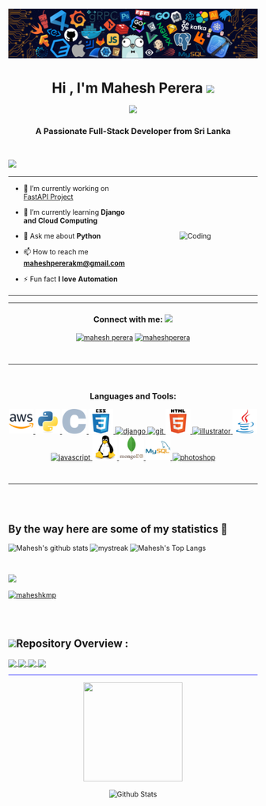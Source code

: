 
![Github Banner](https://github.com/Jaydeep-Yadav/Jaydeep-Yadav/blob/main/banner.png)

<h1 align="center"><b>Hi , I'm Mahesh Perera </b><img src="https://media.giphy.com/media/hvRJCLFzcasrR4ia7z/giphy.gif" width="35"></h1>


<p align="center">
<a href="https://github.com/DenverCoder1/readme-typing-svg"><img src="https://readme-typing-svg.herokuapp.com?font=Time+New+Roman&color=cyan&size=25&center=true&vCenter=true&width=600&height=100&lines=Welcome+To+My+Profile..&hearts;++;Self-taught+Full-Stack+Developer,;Computer+Science+Student,;Team+Player,;Active+Learner,;Love+to+learn+new+stuffs..<3"></a>
</p>


<h3 align="center">A Passionate Full-Stack Developer from Sri Lanka</h3> <br>

<a href="https://www.youtube.com/watch?v=dQw4w9WgXcQ"><img src="https://user-images.githubusercontent.com/73097560/115834477-dbab4500-a447-11eb-908a-139a6edaec5c.gif"></a>




<table align="center">
<tr border="none">
<td width="50%" align="left">
  
- 🔭 I’m currently working on [FastAPI Project](https://github.com/maheshkmp/chemistry-partner-fastapi)

- 🌱 I’m currently learning **Django and Cloud Computing**

- 💬 Ask me about **Python**

- 📫 How to reach me **maheshpererakm@gmail.com**

- ⚡ Fun fact **I love Automation**

</td>
<td width="50%" align="center">

  <img align="center" alt="Coding" width="450" src="https://repository-images.githubusercontent.com/588181932/e36ec678-7984-4cdd-8e4c-a3932772ff8e">

  
  </td>
</tr>
</table>

---

 <h3 align="center">Connect with me: <img src='https://raw.githubusercontent.com/ShahriarShafin/ShahriarShafin/main/Assets/handshake.gif' width="100px"></h3>
<p align="center">
<a href="http://www.linkedin.com/in/mahesh-pererakm" target="blank"><img align="center" src="https://user-images.githubusercontent.com/59575502/127343867-952c0121-c592-435d-8085-dc54b6ea6517.png" alt="mahesh perera" height="60" width="60" /></a>
<a href="https://www.leetcode.com/maheshperera" target="blank"><img align="center" src="https://raw.githubusercontent.com/rahuldkjain/github-profile-readme-generator/master/src/images/icons/Social/leet-code.svg" alt="maheshperera" height="50" width="50" /></a>
</p>

<br>

---

<br>

<h3 align="center">Languages and Tools:</h3>
<p align="center"> <a href="https://aws.amazon.com" target="_blank" rel="noreferrer"> <img src="https://raw.githubusercontent.com/devicons/devicon/master/icons/amazonwebservices/amazonwebservices-original-wordmark.svg" alt="aws" width="50" height="50"/> </a>
<a href="https://www.python.org" target="_blank" rel="noreferrer"> <img src="https://raw.githubusercontent.com/devicons/devicon/master/icons/python/python-original.svg" alt="python" width="50" height="50"/> </a>
<a href="https://www.cprogramming.com/" target="_blank" rel="noreferrer"> <img src="https://raw.githubusercontent.com/devicons/devicon/master/icons/c/c-original.svg" alt="c" width="50" height="50"/> </a> 
<a href="https://www.w3schools.com/css/" target="_blank" rel="noreferrer"> <img src="https://raw.githubusercontent.com/devicons/devicon/master/icons/css3/css3-original-wordmark.svg" alt="css3" width="50" height="50"/> </a> 
<a href="https://www.djangoproject.com/" target="_blank" rel="noreferrer"> <img src="https://cdn.worldvectorlogo.com/logos/django.svg" alt="django" width="50" height="50"/> </a> 
<a href="https://git-scm.com/" target="_blank" rel="noreferrer"> <img src="https://www.vectorlogo.zone/logos/git-scm/git-scm-icon.svg" alt="git" width="50" height="50"/> </a> 
<a href="https://www.w3.org/html/" target="_blank" rel="noreferrer"> <img src="https://raw.githubusercontent.com/devicons/devicon/master/icons/html5/html5-original-wordmark.svg" alt="html5" width="50" height="50"/> </a> 
<a href="https://www.adobe.com/in/products/illustrator.html" target="_blank" rel="noreferrer"> <img src="https://github.com/Scar1109/skill-icons/blob/main/icons/Illustrator.svg" alt="illustrator" width="50" height="50"/> </a> 
<a href="https://www.java.com" target="_blank" rel="noreferrer"> <img src="https://raw.githubusercontent.com/devicons/devicon/master/icons/java/java-original.svg" alt="java" width="50" height="50"/> </a> 
<a href="https://developer.mozilla.org/en-US/docs/Web/JavaScript" target="_blank" rel="noreferrer"> <img src="https://github.com/Scar1109/skill-icons/blob/main/icons/JavaScript.svg" alt="javascript" width="50" height="50"/> </a> 
<a href="https://www.linux.org/" target="_blank" rel="noreferrer"> <img src="https://raw.githubusercontent.com/devicons/devicon/master/icons/linux/linux-original.svg" alt="linux" width="50" height="50"/> </a> 
<a href="https://www.mongodb.com/" target="_blank" rel="noreferrer"> <img src="https://raw.githubusercontent.com/devicons/devicon/master/icons/mongodb/mongodb-original-wordmark.svg" alt="mongodb" width="50" height="50"/> </a> 
<a href="https://www.mysql.com/" target="_blank" rel="noreferrer"> <img src="https://raw.githubusercontent.com/devicons/devicon/master/icons/mysql/mysql-original-wordmark.svg" alt="mysql" width="50" height="50"/> </a> 
<a href="https://www.photoshop.com/en" target="_blank" rel="noreferrer"> <img src="https://github.com/Scar1109/skill-icons/blob/main/icons/Photoshop.svg" alt="photoshop" width="50" height="50"/> </a> 
 </p>

 <br>

<!--
 <a target="_blank"><img align="center" height="300" width="300" alt="GIF" src="https://github.com/JayantGoel001/JayantGoel001/blob/master/GIF/github.gif"></a>
-->
---


<br>
<br>


<!--
<h3 align="center">My Statistics:</h3>
<p align="center">
<table align="center">
<tr border="none">
<td width="50%" align="center">

<img src="https://github-readme-stats.vercel.app/api?username=maheshkmp&show_icons=true&title_color=7A7ADB&icon_color=2234AE&text_color=D3D3D3&bg_color=0,000000,130F40&locale=en" alt="GitHub Stats" />
 <br></br>
<img src="https://github-readme-streak-stats.herokuapp.com/?user=maheshkmp&background=000000&stroke=130F40&ring=2234AE&fire=D3D3D3&currStreakNum=D3D3D3&sideNums=D3D3D3&currStreakLabel=D3D3D3&sideLabels=D3D3D3&dates=D3D3D3" alt="GitHub Streak" />
  
   </td>
<td width="50%" align="center">

  <img src="https://github-readme-stats.vercel.app/api/top-langs?username=maheshkmp&show_icons=true&locale=en&layout=compact&theme=tokyonight" width="320"  alt="maheshkmp"/>
  
  </td>
  
</tr>
</table>
-->

## By the way here are some of my statistics 🚀
![Mahesh's github stats](https://github-readme-stats.vercel.app/api?username=maheshkmp&show_icons=true&theme=tokyonight)
<img src="https://github-readme-streak-stats.herokuapp.com/?user=maheshkmp&theme=tokyonight" alt="mystreak"/>
![Mahesh's Top Langs](https://github-readme-stats.vercel.app/api/top-langs/?username=maheshkmp&theme=tokyonight&layout=compact)



<br>

<a href="https://www.youtube.com/watch?v=dQw4w9WgXcQ"><img src="https://user-images.githubusercontent.com/73097560/115834477-dbab4500-a447-11eb-908a-139a6edaec5c.gif"></a>
<br>
<p align="left"> <a href="https://github.com/ryo-ma/github-profile-trophy"><img src="https://github-profile-trophy.vercel.app/?username=maheshkmp" alt="maheshkmp" /></a> </p>

<br>
<br>


## <img src="https://media.giphy.com/media/iY8CRBdQXODJSCERIr/giphy.gif" width="30px">Repository Overview :

<a href="https://github.com/maheshkmp/LMS">
 <img align='center' src="https://github-readme-stats.vercel.app/api/pin/?username=maheshkmp&repo=LMS&theme=dark" />
</a>

<a href="https://github.com/maheshkmp/CRUD_applicaton">
 <img align='center' src="https://github-readme-stats.vercel.app/api/pin/?username=maheshkmp&repo=CRUD_applicaton&theme=dark" />
</a>

<a href="https://github.com/maheshkmp/Vehicle-Application---OOP-Inheritance">
 <img align='center' src="https://github-readme-stats.vercel.app/api/pin/?username=maheshkmp&repo=Vehicle-Application---OOP-Inheritance-&theme=dark" />
</a>

<a href="https://github.com/maheshkmp/Weather-Application">
 <img align='center' src="https://github-readme-stats.vercel.app/api/pin/?username=maheshkmp&repo=Weather-Application&theme=dark" />
</a>


</br>
<hr style="height:2px;#8080ffborder-width:0;border-radius: 5px;color:gray;background-color:#8080ff">



<p align='center'>
<img src="https://media.giphy.com/media/O51MQ3DduOcGW6ofR3/giphy.gif" width="200" height="200" frameBorder="0" class="giphy-embed" allowFullScreen></img></p>

<!--
![image](https://media.giphy.com/media/4TtTVTmBoXp8txRU0C/giphy.gif)
-->

<!--
  <hr/>

<p align="left" >
<img  align="left" alt="ArrowDownward" width="10%" src="https://raw.githubusercontent.com/dev-akshat/archive/main/images/svgs/symbols/arrow_downward.svg"/><h3 align="left">FAVOURITE LANGUAGES</h3>
  <img align="right" alt="Angular" width="10%" src="https://raw.githubusercontent.com/dev-akshat/archive/main/images/svgs/frameworks/angular.svg"/>
 <img width="10%" alt="NestJS" align="right" src="https://raw.githubusercontent.com/dev-akshat/archive/main/images/svgs/frameworks/nestjs.svg"/>
  <img width="10%" alt="Flutter" align="right" src="https://raw.githubusercontent.com/dev-akshat/archive/main/images/svgs/frameworks/flutterio.svg"/>
  <br />
  <br />
  <img width="10%" alt="Django" align="right" src="https://raw.githubusercontent.com/dev-akshat/archive/main/images/svgs/frameworks/djangoproject.svg"/>
</p>
<br/>
<br/>
<p  align="right" >
  <img  align="right" alt="ArrowUpward" width="10%" src="https://raw.githubusercontent.com/dev-akshat/archive/main/images/svgs/symbols/arrow_upward.svg"/>
  <br/>
  <br/>
  <h3 align="right">FAVOURITE FRAMEWORKS</h3>
  <img  align="left" alt="TypeScript" width="10%" src="https://raw.githubusercontent.com/dev-akshat/archive/main/images/svgs/languages/typescriptlang.svg"/>
  <img  align="left" alt="JavaScript" width="10%" src="https://raw.githubusercontent.com/dev-akshat/archive/main/images/svgs/languages/javascript.svg"/>
  <img align="left" alt="Dart" width="10%" src="https://raw.githubusercontent.com/dev-akshat/archive/main/images/svgs/languages/dartlang.svg"/>
  <br />
  <br />
  <img  align="left" alt="Python" width="10%" src="https://raw.githubusercontent.com/dev-akshat/archive/main/images/svgs/languages/python.svg"/>
  <br />
  <br />
</p>

<hr/>
-->


<!--
<div align="center">
<h2>Knowledge Base :hammer_and_wrench:</h2>

<h3>Back-end & Front-end</h3>

<a href="https://php.net" target="_blank"><img src="https://img.shields.io/badge/PHP-white.svg?style=for-the-badge&logo=php&logoColor=777BB4" alt="php"/></a>
<a href="https://developer.mozilla.org/en-US/docs/Web/JavaScript" target="_blank"><img src="https://img.shields.io/badge/JavaScript-white.svg?style=for-the-badge&logo=javascript&logoColor=#F7DF1E" alt="javascript"/></a>

<a href="https://laravel.com" target="_blank"><img src="https://img.shields.io/badge/Laravel-white.svg?style=for-the-badge&logo=laravel&logoColor=FF2D20" alt="laravel"/></a>
<a href="https://vuejs.org/" target="_blank"><img src="https://img.shields.io/badge/-Vue.js-white?logo=vuedotjs&style=for-the-badge" alt="vuejs"/></a>
<a href="https://nuxtjs.org/" target="_blank"><img src="https://img.shields.io/badge/-Nuxt.js*-white?logo=nuxtdotjs&logoColor=00DC82&style=for-the-badge" alt="nuxtjs"/></a>
<a href="https://inertiajs.com/" target="_blank"><img src="https://img.shields.io/badge/-Inertia.js*-white?logo=inertiadotjs&logoColor=00DC82&style=for-the-badge" alt="inertiadotjs"/></a>

<a href="https://getbootstrap.com/" target="_blank"><img src="https://img.shields.io/badge/-Bootstrap-white?logo=bootstrap&logoColor=7952B3&style=for-the-badge" alt="bootstrap"/></a>
<a href="https://tailwindcss.com/" target="_blank"><img src="https://img.shields.io/badge/-tailwind css*-white?logo=tailwindcss&logoColor=06B6D4&style=for-the-badge" alt="tailwindcss"/></a>
<a href="https://html.spec.whatwg.org/multipage/" target="_blank"><img src="https://img.shields.io/badge/-HTML-white?logo=html5&style=for-the-badge" alt="html5"/></a>
<a href="https://www.w3.org/Style/CSS" target="_blank"><img src="https://img.shields.io/badge/-CSS-white?logo=css3&logoColor=1572B6&style=for-the-badge" alt="css3"/></a>
<a href="https://jquery.com/" target="_blank"><img src="https://img.shields.io/badge/-jquery-white?logo=jquery&logoColor=0769AD&style=for-the-badge" alt="jquery"/></a>


<a href="https://getcomposer.org/" target="_blank"><img src="https://img.shields.io/badge/-composer-white?logo=composer&logoColor=885630&style=for-the-badge" alt="composer"/></a>
<a href="https://webpack.js.org/" target="_blank"><img src="https://img.shields.io/badge/-webpack-white?logo=webpack&logoColor=8DD6F9&style=for-the-badge" alt="webpack"/></a>
<a href="https://gulpjs.com/" target="_blank"><img src="https://img.shields.io/badge/-gulp-white?logo=gulp&logoColor=CF4647&style=for-the-badge" alt="gulp"/></a>
<a href="https://www.npmjs.com/" target="_blank"><img src="https://img.shields.io/badge/-npm-white?logo=npm&logoColor=CB3837&style=for-the-badge" alt="npm"/></a>
<a href="https://yarnpkg.com/" target="_blank"><img src="https://img.shields.io/badge/-yarn-white?logo=yarn&logoColor=2C8EBB&style=for-the-badge" alt="yarn"/></a>


<a href="https://wordpress.com/" target="_blank"><img src="https://img.shields.io/badge/-wordpress-white?logo=wordpress&logoColor=21759B&style=for-the-badge" alt="wordpress"/></a>
<a href="https://www.opencart.com/" target="_blank"><img src="https://img.shields.io/badge/-opencart-white?logo=opencart&logoColor=21759B&style=for-the-badge" alt="opencart"/></a>
<a href="https://www.algolia.com/" target="_blank"><img src="https://img.shields.io/badge/-algolia*-white?logo=algolia&logoColor=5468FF&style=for-the-badge" alt="algolia"/></a>

<h3>Database</h3>

<a href="https://www.postgresql.org/" target="_blank"><img src="https://img.shields.io/badge/-postgresql-white?logo=postgresql&logoColor=4169E1&style=for-the-badge" alt="postgresql"/></a>
<a href="https://www.mysql.com/" target="_blank"><img src="https://img.shields.io/badge/-mysql-white?logo=mysql&logoColor=4479A1&style=for-the-badge" alt="mysql"/></a>
<a href="https://mariadb.org/" target="_blank"><img src="https://img.shields.io/badge/-mariadb-white?logo=mariadb&logoColor=003545&style=for-the-badge" alt="mariadb"/></a>
<a href="https://redis.io/" target="_blank"><img src="https://img.shields.io/badge/-redis*-white?logo=redis&logoColor=DC382D&style=for-the-badge" alt="redis"/></a>


<h3>Testing</h3>

<a href="https://phpunit.de/" target="_blank"><img src="https://img.shields.io/badge/-phpunit-white?logo=php&logoColor=777BB4&style=for-the-badge" alt="phpunit"/></a>
<a href="https://pestphp.com/" target="_blank"><img src="https://img.shields.io/badge/-pestphp*-white?logo=pestphp&logoColor=C21325&style=for-the-badge" alt="pestphp"/></a>
<a href="https://jestjs.io/" target="_blank"><img src="https://img.shields.io/badge/-jest*-white?logo=jest&logoColor=C21325&style=for-the-badge" alt="jest"/></a>

<h3>Version Control & CI/CD</h3>
<a href="https://git-scm.com/" target="_blank"><img src="https://img.shields.io/badge/-git-white?logo=git&logoColor=F05032&style=for-the-badge" alt="git"/></a>
<a href="https://github.com/" target="_blank"><img src="https://img.shields.io/badge/-github-white?logo=github&logoColor=181717&style=for-the-badge" alt="github"/></a>
<a href="https://github.com/features/actions" target="_blank"><img src="https://img.shields.io/badge/-github_actions*-white?logo=githubactions&logoColor=2088FF&style=for-the-badge" alt="githubactions"/></a>
<a href="https://gitlab.com/" target="_blank"><img src="https://img.shields.io/badge/-gitlab-white?logo=gitlab&logoColor=FCA121&style=for-the-badge" alt="gitlab"/></a>
<a href="https://bitbucket.org/" target="_blank"><img src="https://img.shields.io/badge/-bitbucket-white?logo=bitbucket&logoColor=0052CC&style=for-the-badge" alt="bitbucket"/></a>
<a href="https://www.docker.com/" target="_blank"><img src="https://img.shields.io/badge/-docker-white?logo=docker&logoColor=2496ED&style=for-the-badge" alt="docker"/></a>

<h3>Cloud & Hosting</h3>


<a href="https://aws.amazon.com" target="_blank"><img src="https://img.shields.io/badge/-amazon_aws-white?logo=amazonaws&logoColor=232F3E&style=for-the-badge" alt="amazonaws"/></a>
<a href="https://cpanel.net/" target="_blank"><img src="https://img.shields.io/badge/-cpanel-white?logo=cpanel&logoColor=FF6C2C&style=for-the-badge" alt="cpanel"/></a>
<a href="https://httpd.apache.org/" target="_blank"><img src="https://img.shields.io/badge/-apache-white?logo=apache&logoColor=D22128&style=for-the-badge" alt="apache"/></a>
<a href="https://www.nginx.com/" target="_blank"><img src="https://img.shields.io/badge/-nginx-white?logo=nginx&logoColor=009639&style=for-the-badge" alt="nginx"/></a>

<h3>IDE & Tools</h3>

<a href="https://www.jetbrains.com/phpstorm/" target="_blank"><img src="https://img.shields.io/badge/-phpstorm-white?logo=phpstorm&logoColor=000000&style=for-the-badge" alt="phpstorm"/></a>
<a href="https://www.sublimetext.com/" target="_blank"><img src="https://img.shields.io/badge/-sublime_text-white?logo=sublimetext&logoColor=FF9800&style=for-the-badge" alt="sublimetext"/></a>
<a href="https://www.pgadmin.org/" target="_blank"><img src="https://img.shields.io/badge/-pgadmin-white?logo=postgresql&logoColor=4169E1&style=for-the-badge" alt="pgadmin"/></a>
<a href="https://www.mysql.com/products/workbench/" target="_blank"><img src="https://img.shields.io/badge/-mysql_workbench-white?logo=mysql&logoColor=4479A1&style=for-the-badge" alt="mysql"/></a>
<a href="https://www.phpmyadmin.net/" target="_blank"><img src="https://img.shields.io/badge/-phpmyadmin-white?logo=phpmyadmin&logoColor=6C78AF&style=for-the-badge" alt="phpmyadmin"/></a>
<a href="https://www.postman.com/" target="_blank"><img src="https://img.shields.io/badge/-postman-white?logo=postman&logoColor=FF6C37&style=for-the-badge" alt="postman"/></a>
<a href="https://filezilla-project.org/filezilla_pro.php" target="_blank"><img src="https://img.shields.io/badge/-filezilla-white?logo=filezilla&logoColor=BF0000&style=for-the-badge" alt="filezilla"/></a>
<a href="https://www.microsoft.com/en-us/windows" target="_blank"><img src="https://img.shields.io/badge/-windows-white?logo=windows&logoColor=0078D6&style=for-the-badge" alt="windows"/></a>
<a href="https://github.com/microsoft/terminal" target="_blank"><img src="https://img.shields.io/badge/-windows_terminal-white?logo=windowsterminal&logoColor=4D4D4D&style=for-the-badge" alt="windowsterminal"/></a>
<a href="https://ubuntu.com/" target="_blank"><img src="https://img.shields.io/badge/-ubuntu-white?logo=ubuntu&logoColor=E95420&style=for-the-badge" alt="ubuntu"/></a>
<a href="https://trello.com/" target="_blank"><img src="https://img.shields.io/badge/-trello-white?logo=trello&logoColor=0052CC&style=for-the-badge" alt="trello"/></a>
<a href="https://slack.com/" target="_blank"><img src="https://img.shields.io/badge/-slack-white?logo=slack&logoColor=4A154B&style=for-the-badge" alt="slack"/></a>
</div>

-->

<!--

## <img src="https://media.giphy.com/media/iY8CRBdQXODJSCERIr/giphy.gif" width="30px">Repository Overview :

<a href="https://github.com/hrugved06/Playing-TRex-game-using-facial-recognition">
 <img align='center' src="https://github-readme-stats.vercel.app/api/pin/?username=hrugved06&repo=TRex-game-using-facial-recognition&theme=dark" />
</a>

<a href="https://github.com/hrugved06/Discbot_ai">
 <img align='center' src="https://github-readme-stats.vercel.app/api/pin/?username=hrugved06&repo=Discbot_ai&theme=dark" />
</a>

<a href="https://github.com/hrugved06/Face-Blurring-and-Deblurring">
 <img align='center' src="https://github-readme-stats.vercel.app/api/pin/?username=hrugved06&repo=Face-Blurring-and-Deblurring&theme=dark" />
</a>

<a href="https://github.com/hrugved06/ML-DL-Projects">
 <img align='center' src="https://github-readme-stats.vercel.app/api/pin/?username=hrugved06&repo=ML-DL-Projects&theme=dark" />
</a>


</br>
<hr style="height:2px;#8080ffborder-width:0;border-radius: 5px;color:gray;background-color:#8080ff">

-->

<p align="center">
        <img src="https://raw.githubusercontent.com/bornmay/bornmay/Update/svg/Bottom.svg" alt="Github Stats" />
</p>

<!--
<a href="https://www.facebook.com/thesaravanakumar" target="_blank"><img src="https://user-images.githubusercontent.com/59575502/127344027-e36cd957-8c9b-40f7-84ed-6da175648343.png" height="120px" width="120px" alt="Twitter" align="right"></a><a href="https://www.linkedin.com/in/thesaravanakumar/" target="_blank"><img src="https://user-images.githubusercontent.com/59575502/127343867-952c0121-c592-435d-8085-dc54b6ea6517.png" height="120px" width="120px" alt="Twitter" align="right"></a>

-->
<!--
## <img src='https://raw.githubusercontent.com/ShahriarShafin/ShahriarShafin/main/Assets/handshake.gif' width="80px"> For More Information, Please Check Out or Connect Me Via
<p align="center">
  <a href="mailto:tien.huynhlt.tn@gmail.com" >
    <img align="center" alt="TienHuynh-TN | Gmail" width="26px" src="https://github.com/SatYu26/SatYu26/blob/master/Assets/Gmail.svg" />
  </a> &nbsp;&nbsp;
  
  <a href="https://www.linkedin.com/in/tienhuynh-tn/" target="_blank">
    <img align="center" alt="TienHuynh-TN | Linkedin" width="24px" src="https://github.com/SatYu26/SatYu26/blob/master/Assets/Linkedin.svg" />
  </a> &nbsp;&nbsp;
  
  <a href="https://www.facebook.com/tienhuynh.tn/" target="_blank">
      <img align="center" alt="TienHuynh-TN | Facebook" width="24px" src="https://upload.wikimedia.org/wikipedia/en/thumb/0/04/Facebook_f_logo_%282021%29.svg/100px-Facebook_f_logo_%282021%29.svg.png" />
  </a> &nbsp;&nbsp;
  
  <a href="https://www.instagram.com/_huynh.tien.5536_/" target="_blank">
    <img align="center" alt="TienHuynh-TN | Instagram" width="24px" src="https://github.com/SatYu26/SatYu26/blob/master/Assets/Instagram.svg" />
  </a> &nbsp;&nbsp;
  
  <a href="https://profile-summary-for-github.herokuapp.com/user/tienhuynh-tn" target="_blank">
    <img align="center" alt="TienHuynh-TN | GitHub" width="26px" src="https://upload.wikimedia.org/wikipedia/commons/thumb/a/ae/Github-desktop-logo-symbol.svg/1024px-Github-desktop-logo-symbol.svg.png" />
  </a> &nbsp;&nbsp;
<p> 

<div align="center">
  :heart_eyes: Thanks for watching my profile! Have a nice day! :wink: <br/>
  &copy; 2021 Tien Huynh tienhuynh-tn
</div>
-->

<!--
<h3>Happy Writing <img width="30" src="https://raw.githubusercontent.com/tonynguyenit18/tonynguyenit18/main/static/happy-face.gif"></h3>

![Medium Cards](https://github-readme-social-article.vercel.app/medium/@tonynguyenit)
-->

